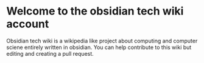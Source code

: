 # Welcome to the obsidian tech wiki account

Obsidian tech wiki is a wikipedia like project about computing and computer sciene entirely written in obsidian. You can help contribute to this wiki but editing and creating a pull request.
